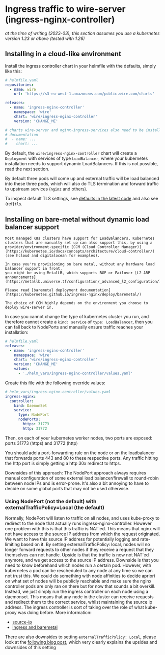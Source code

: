# Ingress traffic to wire-server (ingress-nginx-controller)

*at the time of writing (2023-03), this section assumes you use a kubernetes
version 1.23 or above (tested with 1.26)*

## Installing in a cloud-like environment

Install the ingress controller chart in your helmfile with the defaults, simply
like this:

```yaml
# helmfile.yaml
repositories:
  - name: wire
    url: 'https://s3-eu-west-1.amazonaws.com/public.wire.com/charts'

releases:
  - name: 'ingress-nginx-controller'
    namespace: 'wire'
    chart: 'wire/ingress-nginx-controller'
    version: 'CHANGE_ME'

# charts wire-server and nginx-ingress-services also need to be installed, see other
# documentation
#  - name: ...
#    chart: ...
```

By default, the `wire/ingress-nginx-controller` chart will create a `Deployment`
with services of type `LoadBalancer`, where your kubernetes installation needs
to support dynamic LoadBalancers. If this is not possible, read the next section.

By default three pods will come up and external traffic will be load balanced into these
three pods, which will also do TLS termination and forward traffic to upstream
services (`nginz` and others).

To inspect default TLS settings, see [defaults in the latest code](https://github.com/wireapp/wire-server/blob/develop/charts/ingress-nginx-controller/values.yaml) and also see {ref}`tls`.

## Installing on bare-metal without dynamic load balancer support

```{note}
Most managed K8s clusters have support for LoadBalancers. Kubernetes clusters that are manually set up can also support this, by using a provider/environment-specific [CCM (Cloud Controller Manager)](https://kubernetes.io/docs/concepts/architecture/cloud-controller/) (see hcloud and digitalocean for examples).

In case you're provisioning on bare metal, without any hardware load balancer support in front,
you might be using MetalLB, which supports BGP or Failover [L2 ARP announcements](https://metallb.universe.tf/configuration/_advanced_l2_configuration/).

Please read [baremetal deployment documentation](https://kubernetes.github.io/ingress-nginx/deploy/baremetal/)

The choice of CCM highly depends on the environment you choose to deploy wire-server in.
```

In case you cannot change the type of kubernetes cluster you run, and therefore cannot create a `kind: service` of `type: LoadBalancer`, then you
can fall back to NodePorts and manually ensure traffic reaches your installation:

```yaml
# helmfile.yaml
releases:
  - name: 'ingress-nginx-controller'
    namespace: 'wire'
    chart: 'wire/ingress-nginx-controller'
    version: 'CHANGE_ME'
    values:
      - './helm_vars/ingress-nginx-controller/values.yaml'
```

Create this file with the following override values:

```yaml
# helm_vars/ingress-nginx-controller/values.yaml
ingress-nginx:
  controller:
    kind: DaemonSet
    service:
      type: NodePort
      nodePorts:
        https: 31773
        http: 31772
```

Then, on each of your kubernetes worker nodes, two ports are exposed: ports
31773 (https) and 31772 (http)

You should add a port-forwarding rule on the node or on the loadbalancer that
forwards ports 443 and 80 to these respective ports. Any traffic hitting the http port is simply getting a http 30x redirect to https.

Downsides of this approach: The NodePort approach always requires manual configuration of some external load balancer/firewall to round-robin between node IPs and is error-prone. It's also a bit annoying to have to decide on some global ports that may not be used otherwise.

### Using NodePort (not the default) with externalTrafficPolicy=Local (the default)

Normally, NodePort will listen to traffic on all nodes, and uses kube-proxy
to redirect to the node that actually runs ingress-nginx-controller. However
one problem with this is that this traffic is NAT'ed. This means that nginx
will not have access to the source IP address from which the request
originated.  We want to have this source IP address for potentially logging
and rate-limiting based on it. By setting externalTrafficPolicy: local,
nodes will no longer forward requests to other nodes if they receive a
request that they themselves can not handle. Upside is that the traffic is
now not NAT'ed anymore, and we get access to the source IP address. Downside
is that you need to know beforehand which nodes run a certain pod. However,
with kubernetes a pod can be rescheduled to any node at any time so we can
not trust this.  We could do something with node affinities to decide apriori
on what set of nodes will be publicly reachable and make sure the nginx
controller pods are only ran on there but for now that sounds a bit overkill.
Instead, we just simply run the ingress controller on each node using a
daemonset. This means that any node in the cluster can receive requests and
redirect them to the correct service, whilst maintaining the source ip
address. The ingress controller is sort of taking over the role of what
kube-proxy was doing before.
More information:
- [source-ip](https://kubernetes.io/docs/tutorials/services/source-ip/#source-ip-for-services-with-typenodeport)
- [ingress and baremetal](https://kubernetes.github.io/ingress-nginx/deploy/baremetal/)

There are also downsides to setting `externalTrafficPolicy: Local`, please look at the [following blog post](https://www.asykim.com/blog/deep-dive-into-kubernetes-external-traffic-policies), which very clearly explains the upsides and
downsides of this setting
